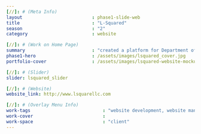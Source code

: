 ```yaml
---
[//]: # (Meta Info)
layout                          : phase1-slide-web
title 					        : "L-Squared"
season				            : "2"
category						: website

[//]: # (Work on Home Page)
summary                         : "created a platform for Department of Commerce Contractor, L-Squared to share their services and portfolio of work"
phase1-hero                     : /assets/images/lsquared_cover.jpg
portfolio-cover					: /assets/images/lsquared-website-mockup.jpg

[//]: # (Slider)
slider: lsquared_slider

[//]: # (Website)
website_link: http://www.lsquarellc.com

[//]: # (Overlay Menu Info)
work-tags 							: "website development, website management"
work-cover							:
work-space 							: "client"
---
```

